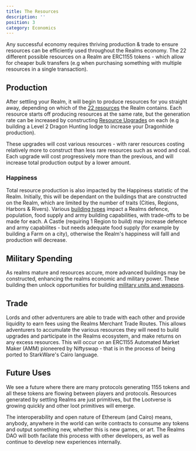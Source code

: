 ```yaml
---
title: The Resources
description: ''
position: 3
category: Economics
---
```



Any successful economy requires thriving production & trade to ensure resources can be efficiently used throughout the Realms economy.
The 22 different possible resources on a Realm are ERC1155 tokens - which allow for cheaper bulk transfers (e.g when purchasing something with multiple resources in a single transaction).

## Production
After settling your Realm, it will begin to produce resources for you straight away, depending on which of the [22 resources](resource-list.md) the Realm contains. 
Each resource starts off producing resources at the same rate, but the generation rate can be increased by constructing [Resource Upgrades](upgrade_path_table.md) on each (e.g building a Level 2 Dragon Hunting lodge to increase your Dragonhide production).

These upgrades will cost various resources - with rarer resources costing relatively more to construct than less rare resources such as wood and coal.
Each upgrade will cost progressively more than the previous, and will increase total production output by a lower amount.

### Happiness
Total resource production is also impacted by the Happiness statistic of the Realm. 
Initially, this will be dependant on the buildings that are constructed on the Realm, which are limited by the number of traits (Cities, Regions, Harbors & Rivers). 
Various [building types](building_cost.md) impact a Realms defence, population, food supply and army building capabilities, with trade-offs to be made for each. A Castle (requiring 1 Region to build) may increase defence and army capabilites - but needs adequate food supply (for example by building a Farm on a city), otherwise the Realm's happiness will falll and production will decrease.

## Military Spending
As realms mature and resources accure, more advanced buildings may be constructed, enhancing the realms economic and military power. These building then unlock opportunities for building [military units and weapons](military_costs.md).


## Trade
Lords and other adventurers are able to trade with each other and provide liquidity to earn fees using the Realms Merchant Trade Routes.
This allows adventurers to accumulate the various resources they will need to build upgrades and participate in the Realms ecosystem, and make returns on any excess resources. 
This will occur on an ERC1155 Automated Market Maker (AMM) pioneered by Niftyswap - that is in the process of being ported to StarkWare's Cairo language.

## Future Uses
We see a future where there are many protocols generating 1155 tokens and all these tokens are flowing between players and protocols.
Resources generated by settling Realms are just primitives, but the Lootverse is growing quickly and other loot primitives will emerge.

The interoperability and open nature of Ethereum (and Cairo) means, anybody, anywhere in the world can write contracts to consume any tokens and output something new, whether this is new games, or art. The Realms DAO will both facilate this process with other developers, as well as continue to develop new experiences internally.
